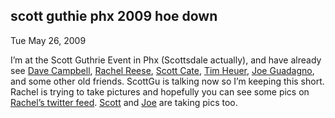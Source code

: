
scott guthie phx 2009 hoe down
------------------------------

Tue May 26, 2009

I’m at the Scott Guthrie Event in Phx (Scottsdale actually), and have
already see [Dave Campbell](http://www.wynapse.com/), [Rachel
Reese](http://twitter.com/rachelreese), [Scott
Cate](http://timheuer.com/blog/), [Tim
Heuer](http://timheuer.com/blog/), [Joe
Guadagno](http://www.josephguadagno.net/), and some other old friends.
ScottGu is talking now so I’m keeping this short. Rachel is trying to
take pictures and hopefully you can see some pics on [Rachel’s twitter
feed](http://twitter.com/rachelreese).
[Scott](http://twitter.com/scottcate) and
[Joe](http://twitter.com/jguadagno) are taking pics too.
